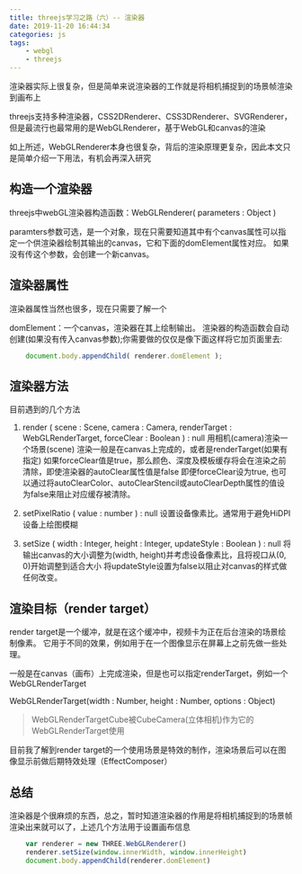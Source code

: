 ```yaml
---
title: threejs学习之路（六）-- 渲染器
date: 2019-11-20 16:44:34
categories: js
tags:
    - webgl
    - threejs
---
```


渲染器实际上很复杂，但是简单来说渲染器的工作就是将相机捕捉到的场景帧渲染到画布上

threejs支持多种渲染器，CSS2DRenderer、CSS3DRenderer、SVGRenderer，但是最流行也最常用的是WebGLRenderer，基于WebGL和canvas的渲染

如上所述，WebGLRenderer本身也很复杂，背后的渲染原理更复杂，因此本文只是简单介绍一下用法，有机会再深入研究

## 构造一个渲染器

threejs中webGL渲染器构造函数：WebGLRenderer( parameters : Object )

paramters参数可选，是一个对象，现在只需要知道其中有个canvas属性可以指定一个供渲染器绘制其输出的canvas，它和下面的domElement属性对应。 如果没有传这个参数，会创建一个新canvas。

## 渲染器属性

渲染器属性当然也很多，现在只需要了解一个

domElement：一个canvas，渲染器在其上绘制输出。
渲染器的构造函数会自动创建(如果没有传入canvas参数);你需要做的仅仅是像下面这样将它加页面里去:

```js
    document.body.appendChild( renderer.domElement );
```

## 渲染器方法

目前遇到的几个方法

1. render ( scene : Scene, camera : Camera, renderTarget : WebGLRenderTarget, forceClear : Boolean ) : null
用相机(camera)渲染一个场景(scene)
渲染一般是在canvas上完成的，或者是renderTarget(如果有指定)
如果forceClear值是true，那么颜色、深度及模板缓存将会在渲染之前清除，即使渲染器的autoClear属性值是false
即便forceClear设为true, 也可以通过将autoClearColor、autoClearStencil或autoClearDepth属性的值设为false来阻止对应缓存被清除。

2. setPixelRatio ( value : number ) : null
设置设备像素比。通常用于避免HiDPI设备上绘图模糊

3. setSize ( width : Integer, height : Integer, updateStyle : Boolean ) : null
将输出canvas的大小调整为(width, height)并考虑设备像素比，且将视口从(0, 0)开始调整到适合大小 将updateStyle设置为false以阻止对canvas的样式做任何改变。

## 渲染目标（render target）

render target是一个缓冲，就是在这个缓冲中，视频卡为正在后台渲染的场景绘制像素。 它用于不同的效果，例如用于在一个图像显示在屏幕上之前先做一些处理。

一般是在canvas（画布）上完成渲染，但是也可以指定renderTarget，例如一个WebGLRenderTarget

WebGLRenderTarget(width : Number, height : Number, options : Object)

>WebGLRenderTargetCube被CubeCamera(立体相机)作为它的WebGLRenderTarget使用

目前我了解到render target的一个使用场景是特效的制作，渲染场景后可以在图像显示前做后期特效处理（EffectComposer）

## 总结

渲染器是个很麻烦的东西，总之，暂时知道渲染器的作用是将相机捕捉到的场景帧渲染出来就可以了，上述几个方法用于设置画布信息

```js
    var renderer = new THREE.WebGLRenderer()
    renderer.setSize(window.innerWidth, window.innerHeight)
    document.body.appendChild(renderer.domElement)
```
